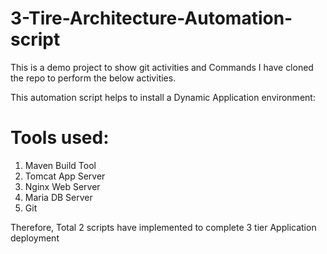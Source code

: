 # 3-Tire-Architecture-Automation-script

This is a demo project  to show git activities and Commands 
I have cloned the repo to perform the below activities.

This automation script helps to install a Dynamic Application environment:

# Tools used:
   1. Maven Build Tool
   2. Tomcat App Server
   3. Nginx Web Server
   4. Maria DB Server
   5. Git

Therefore, Total 2 scripts have implemented to complete 3 tier Application deployment

